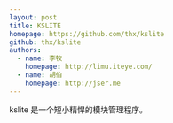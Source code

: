 ```yaml
---
layout: post
title: KSLITE
homepage: https://github.com/thx/kslite
github: thx/kslite
authors:
  - name: 李牧
    homepage: http://limu.iteye.com/
  - name: 胡伯
    homepage: http://jser.me
---
```


kslite 是一个短小精悍的模块管理程序。